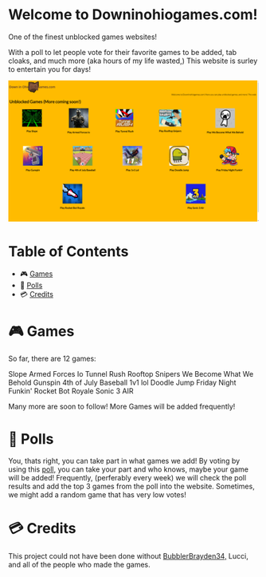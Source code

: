# Welcome to Downinohiogames.com!

One of the finest unblocked games websites!


With a poll to let people vote for their favorite games to be added, tab cloaks, and much more (aka hours of my life wasted,) This website is surley to entertain you for days!

![image](https://raw.githubusercontent.com/BubblerBrayden34/DownInOhiogames/main/image_2024-05-20_203858969.png)


# Table of Contents
- 🎮 [Games](#-Games)
- 📄 [Polls](#-Polls)
- 💳 [Credits](#-Credits)

# 🎮 Games
So far, there are 12 games:

Slope
Armed Forces Io
Tunnel Rush
Rooftop Snipers
We Become What We Behold
Gunspin
4th of July Baseball
1v1 lol
Doodle Jump
Friday Night Funkin'
Rocket Bot Royale
Sonic 3 AIR

Many more are soon to follow!
More Games will be added frequently!


# 📄 Polls

You, thats right, you can take part in what games we add!
By voting by using this [poll,](https://docs.google.com/forms/d/e/1FAIpQLSeRuyMLWqG3ZIPwPjce8wIR2xjsmq0Zv5EcxpvX_-1fESxfvw/viewform?usp=sf_link) you can take your part and who knows, maybe your game will be added!
Frequently, (perferably every week) we will check the poll results and add the top 3 games from the poll into the website. Sometimes, we might add a random game that has very low votes!


# 💳 Credits

This project could not have been done without [BubblerBrayden34,](https://github.com/BubblerBrayden34) Lucci, and all of the people who made the games.
